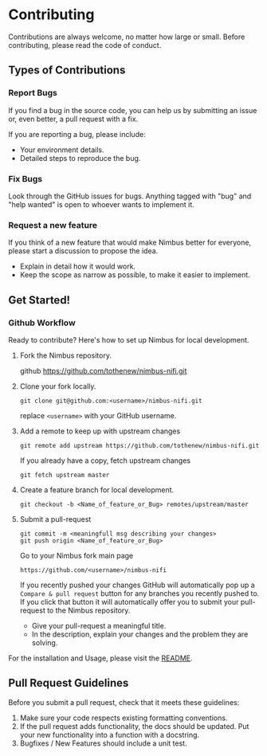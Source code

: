 
# Contributing


Contributions are always welcome, no matter how large or small. Before contributing, please read the code of conduct.


## Types of Contributions


### Report Bugs

If you find a bug in the source code, you can help us by submitting an issue or, even better, a pull request with a fix.


If you are reporting a bug, please include:

* Your environment details.
* Detailed steps to reproduce the bug.

### Fix Bugs


Look through the GitHub issues for bugs. Anything tagged with "bug"
and "help wanted" is open to whoever wants to implement it.


### Request a new feature
If you think of a new feature that would make Nimbus better for everyone, please start a discussion to propose the idea.

* Explain in detail how it would work.
* Keep the scope as narrow as possible, to make it easier to implement.



## Get Started!

### Github Workflow

Ready to contribute? Here's how to set up Nimbus for local development.

1. Fork the Nimbus repository.

    github https://github.com/tothenew/nimbus-nifi.git

2. Clone your fork locally.

    ```
    git clone git@github.com:<username>/nimbus-nifi.git
    ```

    replace `<username>` with your GitHub username.

3. Add a remote to keep up with upstream changes

    ```
    git remote add upstream https://github.com/tothenew/nimbus-nifi.git
    ```

    If you already have a copy, fetch upstream changes

    ```
    git fetch upstream master
    ```

4. Create a feature branch for local development.

    ```
    git checkout -b <Name_of_feature_or_Bug> remotes/upstream/master
    ```


5. Submit a pull-request

    ```
    git commit -m <meaningfull msg describing your changes> 
    git push origin <Name_of_feature_or_Bug>
   ```

    Go to your Nimbus fork main page

    ```
    https://github.com/<username>/nimbus-nifi
    ```

    If you recently pushed your changes GitHub will automatically pop up a
    `Compare & pull request` button for any branches you recently pushed to. If you
    click that button it will automatically offer you to submit your pull-request
    to the Nimbus repository.

    - Give your pull-request a meaningful title.
    - In the description, explain your changes and the problem they are solving.

For the installation and Usage, please visit the [README](README.md).

## Pull Request Guidelines


Before you submit a pull request, check that it meets these guidelines:

1. Make sure your code respects existing formatting conventions.
2. If the pull request adds functionality, the docs should be updated. Put
   your new functionality into a function with a docstring.
3. Bugfixes / New Features should include a unit test.

